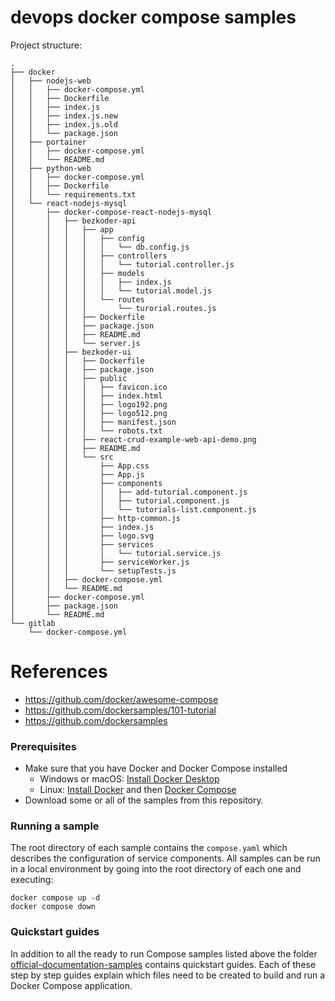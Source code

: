 # devops docker compose samples

Project structure:

```
.
├── docker
│   ├── nodejs-web
│   │   ├── docker-compose.yml
│   │   ├── Dockerfile
│   │   ├── index.js
│   │   ├── index.js.new
│   │   ├── index.js.old
│   │   └── package.json
│   ├── portainer
│   │   ├── docker-compose.yml
│   │   └── README.md
│   ├── python-web
│   │   ├── docker-compose.yml
│   │   ├── Dockerfile
│   │   └── requirements.txt
│   └── react-nodejs-mysql
│       ├── docker-compose-react-nodejs-mysql
│       │   ├── bezkoder-api
│       │   │   ├── app
│       │   │   │   ├── config
│       │   │   │   │   └── db.config.js
│       │   │   │   ├── controllers
│       │   │   │   │   └── tutorial.controller.js
│       │   │   │   ├── models
│       │   │   │   │   ├── index.js
│       │   │   │   │   └── tutorial.model.js
│       │   │   │   └── routes
│       │   │   │       └── turorial.routes.js
│       │   │   ├── Dockerfile
│       │   │   ├── package.json
│       │   │   ├── README.md
│       │   │   └── server.js
│       │   ├── bezkoder-ui
│       │   │   ├── Dockerfile
│       │   │   ├── package.json
│       │   │   ├── public
│       │   │   │   ├── favicon.ico
│       │   │   │   ├── index.html
│       │   │   │   ├── logo192.png
│       │   │   │   ├── logo512.png
│       │   │   │   ├── manifest.json
│       │   │   │   └── robots.txt
│       │   │   ├── react-crud-example-web-api-demo.png
│       │   │   ├── README.md
│       │   │   └── src
│       │   │       ├── App.css
│       │   │       ├── App.js
│       │   │       ├── components
│       │   │       │   ├── add-tutorial.component.js
│       │   │       │   ├── tutorial.component.js
│       │   │       │   └── tutorials-list.component.js
│       │   │       ├── http-common.js
│       │   │       ├── index.js
│       │   │       ├── logo.svg
│       │   │       ├── services
│       │   │       │   └── tutorial.service.js
│       │   │       ├── serviceWorker.js
│       │   │       └── setupTests.js
│       │   ├── docker-compose.yml
│       │   └── README.md
│       ├── docker-compose.yml
│       ├── package.json
│       └── README.md
└── gitlab
    └── docker-compose.yml

```        
        
# References
- https://github.com/docker/awesome-compose
- https://github.com/dockersamples/101-tutorial
- https://github.com/dockersamples


### Prerequisites

- Make sure that you have Docker and Docker Compose installed
  - Windows or macOS:
    [Install Docker Desktop](https://www.docker.com/get-started)
  - Linux: [Install Docker](https://www.docker.com/get-started) and then
    [Docker Compose](https://github.com/docker/compose)
- Download some or all of the samples from this repository.

### Running a sample

The root directory of each sample contains the `compose.yaml` which
describes the configuration of service components. All samples can be run in
a local environment by going into the root directory of each one and executing:

```console
docker compose up -d
docker compose down
```

### Quickstart guides

In addition to all the ready to run Compose samples listed above the folder [official-documentation-samples](official-documentation-samples/README.md) contains quickstart guides. Each of these step by step guides explain which files need to be created to build and run a Docker Compose application.

